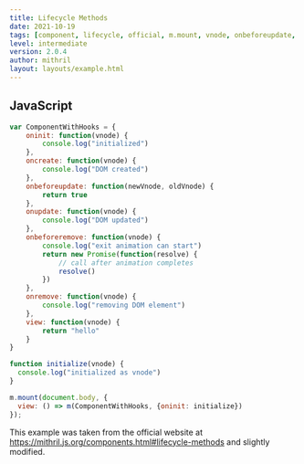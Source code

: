 ```yaml
---
title: Lifecycle Methods
date: 2021-10-19
tags: [component, lifecycle, official, m.mount, vnode, onbeforeupdate, onremove, onbeforeremove, onupdate, oncreate, oninit]
level: intermediate
version: 2.0.4
author: mithril
layout: layouts/example.html
---
```


## JavaScript

~~~js
var ComponentWithHooks = {
    oninit: function(vnode) {
        console.log("initialized")
    },
    oncreate: function(vnode) {
        console.log("DOM created")
    },
    onbeforeupdate: function(newVnode, oldVnode) {
        return true
    },
    onupdate: function(vnode) {
        console.log("DOM updated")
    },
    onbeforeremove: function(vnode) {
        console.log("exit animation can start")
        return new Promise(function(resolve) {
            // call after animation completes
            resolve()
        })
    },
    onremove: function(vnode) {
        console.log("removing DOM element")
    },
    view: function(vnode) {
        return "hello"
    }
}

function initialize(vnode) {
  console.log("initialized as vnode")
}

m.mount(document.body, {
  view: () => m(ComponentWithHooks, {oninit: initialize})
});
~~~


This example was taken from the official website at <https://mithril.js.org/components.html#lifecycle-methods> and slightly modified.
